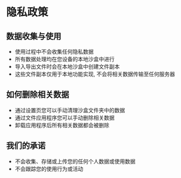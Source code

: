 
# 隐私政策

## 数据收集与使用

- 使用过程中不会收集任何隐私数据
- 所有数据处理均在您设备的本地沙盒中进行
- 导入导出文件时会在本地沙盒中创建文件副本
- 这些文件副本仅用于本地功能实现, 不会将相关数据传输至任何服务器

## 如何删除相关数据

- 通过设置页您可以手动清理沙盒文件夹中的数据
- 通过文件应用程序您可以手动删除相关数据
- 卸载应用程序后所有相关数据都会被删除

## 我们的承诺

- 不会收集、存储或上传您的任何个人数据或使用数据
- 不会跟踪您的使用行为或活动
